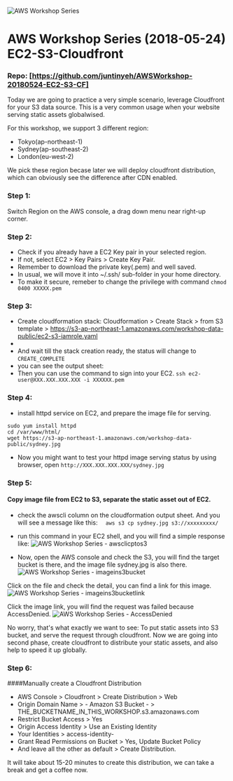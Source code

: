![AWS Workshop Series](http://d4r6ocegxjghf.cloudfront.net/AWSWorkShopSeries.jpg)

# AWS Workshop Series (2018-05-24) EC2-S3-Cloudfront
### Repo: [https://github.com/juntinyeh/AWSWorkshop-20180524-EC2-S3-CF]

Today we are going to practice a very simple scenario, leverage Cloudfront for your S3 data source. 
This is a very common usage when your website serving static assets globalwised.

For this workshop, we support 3 different region: 
* Tokyo(ap-northeast-1)
* Sydney(ap-southeast-2) 
* London(eu-west-2)

We pick these region becase later we will deploy cloudfront distribution, which can obviously see the difference after CDN enabled.

### Step 1:
Switch Region on the AWS console, a drag down menu near right-up corner.

### Step 2:
* Check if you already have a EC2 Key pair in your selected region. 
* If not, select EC2 > Key Pairs > Create Key Pair. 
* Remember to download the private key(.pem) and well saved. 
* In usual, we will move it into ~/.ssh/ sub-folder in your home directory.
* To make it secure, remeber to change the privilege with command 
``` chmod 0400 XXXXX.pem ```

### Step 3:
* Create cloudformation stack: Cloudformation > Create Stack > from S3 template >
https://s3-ap-northeast-1.amazonaws.com/workshop-data-public/ec2-s3-iamrole.yaml
* 
* And wait till the stack creation ready, the status will change to `CREATE_COMPLETE`
* you can see the output sheet:
* Then you can use the command to sign into your EC2.
``` ssh ec2-user@XXX.XXX.XXX.XXX -i XXXXXX.pem ```

### Step 4:
* install httpd service on EC2, and prepare the image file for serving.
```
sudo yum install httpd
cd /var/www/html/
wget https://s3-ap-northeast-1.amazonaws.com/workshop-data-public/sydney.jpg
```
* Now you might want to test your httpd image serving status by using browser, open
``` http://XXX.XXX.XXX.XXX/sydney.jpg ```

### Step 5:
#### Copy image file from EC2 to S3, separate the static asset out of EC2.
* check the awscli column on the cloudformation output sheet. And you will see a message like this:
```   aws s3 cp sydney.jpg s3://xxxxxxxxx/ ```
* run this command in your EC2 shell, and you will find a simple response like:
![AWS Workshop Series - awsclicptos3](http://d4r6ocegxjghf.cloudfront.net/awsclicptoS3.png)

* Now, open the AWS console and check the S3, you will find the target bucket is there, and the image file sydney.jpg is also there.
![AWS Workshop Series - imageins3bucket](http://d4r6ocegxjghf.cloudfront.net/imageins3bucket.png)

Click on the file and check the detail, you can find a link for this image.
![AWS Workshop Series - imageins3bucketlink](http://d4r6ocegxjghf.cloudfront.net/imageins3bucketlink.png)

Click the image link, you will find the request was failed because AccessDenied.
![AWS Workshop Series - AccessDenied](http://d4r6ocegxjghf.cloudfront.net/AccessDenied.png)

No worry, that's what exactly we want to see: To put static assets into S3 bucket, and serve the request through cloudfront.
Now we are going into second phase, create cloudfront to distribute your static assets, and also help to speed it up globally.

### Step 6:
####Manually create a Cloudfront Distribution 

* AWS Console > Cloudfront > Create Distribution > Web
* Origin Domain Name > - Amazon S3 Bucket - > THE_BUCKETNAME_IN_THIS_WORKSHOP.s3.amazonaws.com
* Restrict Bucket Access > Yes
* Origin Access Identity > Use an Existing Identity
* Your Identities > access-identity-
* Grant Read Permissions on Bucket > Yes, Update Bucket Policy
* And leave all the other as default > Create Distribution.

It will take about 15-20 minutes to create this distribution, we can take a break and get a coffee now.
